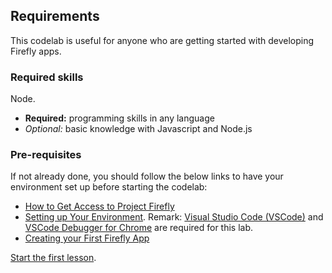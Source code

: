 ## Requirements

This codelab is useful for anyone who are getting started with developing Firefly apps.

### Required skills
Node.
* **Required:** programming skills in any language
* *Optional:* basic knowledge with Javascript and Node.js

### Pre-requisites

If not already done, you should follow the below links to have your environment set up before starting the codelab:

* [How to Get Access to Project Firefly](https://github.com/AdobeDocs/project-firefly/blob/master/overview/getting_access.md)
* [Setting up Your Environment](https://github.com/AdobeDocs/project-firefly/blob/master/getting_started/setup.md). Remark: [Visual Studio Code (VSCode)](https://code.visualstudio.com/download) and [VSCode Debugger for Chrome](https://github.com/Microsoft/vscode-chrome-debug) are required for this lab.
* [Creating your First Firefly App](https://github.com/AdobeDocs/project-firefly/blob/master/getting_started/first_app.md)

[Start the first lesson](/lessons/lesson1.md).